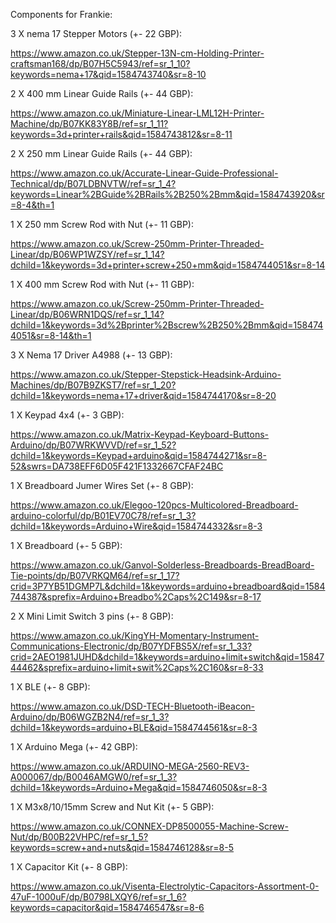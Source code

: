 Components for Frankie:

3 X nema 17 Stepper Motors (+- 22 GBP):

https://www.amazon.co.uk/Stepper-13N-cm-Holding-Printer-craftsman168/dp/B07H5C5943/ref=sr_1_10?keywords=nema+17&qid=1584743740&sr=8-10

2 X 400 mm Linear Guide Rails (+- 44 GBP):

https://www.amazon.co.uk/Miniature-Linear-LML12H-Printer-Machine/dp/B07KK83Y8B/ref=sr_1_11?keywords=3d+printer+rails&qid=1584743812&sr=8-11

2 X 250 mm Linear Guide Rails (+- 44 GBP):

https://www.amazon.co.uk/Accurate-Linear-Guide-Professional-Technical/dp/B07LDBNVTW/ref=sr_1_4?keywords=Linear%2BGuide%2BRails%2B250%2Bmm&qid=1584743920&sr=8-4&th=1

1 X 250 mm Screw Rod with Nut (+- 11 GBP):

https://www.amazon.co.uk/Screw-250mm-Printer-Threaded-Linear/dp/B06WP1WZSY/ref=sr_1_14?dchild=1&keywords=3d+printer+screw+250+mm&qid=1584744051&sr=8-14

1 X 400 mm Screw Rod with Nut (+- 11 GBP):

https://www.amazon.co.uk/Screw-250mm-Printer-Threaded-Linear/dp/B06WRN1DQS/ref=sr_1_14?dchild=1&keywords=3d%2Bprinter%2Bscrew%2B250%2Bmm&qid=1584744051&sr=8-14&th=1

3 X Nema 17 Driver A4988 (+- 13 GBP):

https://www.amazon.co.uk/Stepper-Stepstick-Headsink-Arduino-Machines/dp/B07B9ZKST7/ref=sr_1_20?dchild=1&keywords=nema+17+driver&qid=1584744170&sr=8-20

1 X Keypad 4x4 (+- 3 GBP):

https://www.amazon.co.uk/Matrix-Keypad-Keyboard-Buttons-Arduino/dp/B07WRKWVVD/ref=sr_1_52?dchild=1&keywords=Keypad+arduino&qid=1584744271&sr=8-52&swrs=DA738EFF6D05F421F1332667CFAF24BC

1 X Breadboard Jumer Wires Set (+- 8 GBP):

https://www.amazon.co.uk/Elegoo-120pcs-Multicolored-Breadboard-arduino-colorful/dp/B01EV70C78/ref=sr_1_3?dchild=1&keywords=Arduino+Wire&qid=1584744332&sr=8-3

1 X Breadboard (+- 5 GBP):

https://www.amazon.co.uk/Ganvol-Solderless-Breadboards-BreadBoard-Tie-points/dp/B07VRKQM64/ref=sr_1_17?crid=3P7YB51DGMP7L&dchild=1&keywords=arduino+breadboard&qid=1584744387&sprefix=Arduino+Breadbo%2Caps%2C149&sr=8-17

2 X Mini Limit Switch 3 pins (+- 8 GBP):

https://www.amazon.co.uk/KingYH-Momentary-Instrument-Communications-Electronic/dp/B07YDFBS5X/ref=sr_1_33?crid=2AEO1981JUHD&dchild=1&keywords=arduino+limit+switch&qid=1584744462&sprefix=arduino+limit+swit%2Caps%2C160&sr=8-33

1 X BLE (+- 8 GBP):

https://www.amazon.co.uk/DSD-TECH-Bluetooth-iBeacon-Arduino/dp/B06WGZB2N4/ref=sr_1_3?dchild=1&keywords=arduino+BLE&qid=1584744561&sr=8-3

1 X Arduino Mega (+- 42 GBP):

https://www.amazon.co.uk/ARDUINO-MEGA-2560-REV3-A000067/dp/B0046AMGW0/ref=sr_1_3?dchild=1&keywords=Arduino+Mega&qid=1584746050&sr=8-3

1 X M3x8/10/15mm Screw and Nut Kit (+- 5 GBP):

https://www.amazon.co.uk/CONNEX-DP8500055-Machine-Screw-Nut/dp/B00B22VHPC/ref=sr_1_5?keywords=screw+and+nuts&qid=1584746128&sr=8-5

1 X Capacitor Kit (+- 8 GBP):

https://www.amazon.co.uk/Visenta-Electrolytic-Capacitors-Assortment-0-47uF-1000uF/dp/B0798LXQY6/ref=sr_1_6?keywords=capacitor&qid=1584746547&sr=8-6

